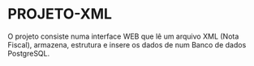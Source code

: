 # PROJETO-XML
O projeto consiste numa interface WEB que lê um arquivo XML (Nota Fiscal), armazena, estrutura e insere os dados de  num Banco de dados PostgreSQL.
